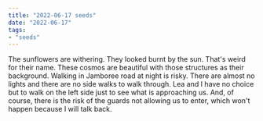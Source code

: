 ```yaml
---
title: "2022-06-17 seeds"
date: "2022-06-17"
tags:
- "seeds"
---
```


The sunflowers are withering. They looked burnt by the sun. That's weird for their name. These cosmos are beautiful with those structures as their background. Walking in Jamboree road at night is risky. There are almost no lights and there are no side walks to walk through. Lea and I have no choice but to walk on the left side just to see what is approaching us. And, of course, there is the risk of the guards not allowing us to enter, which won't happen because I will talk back.